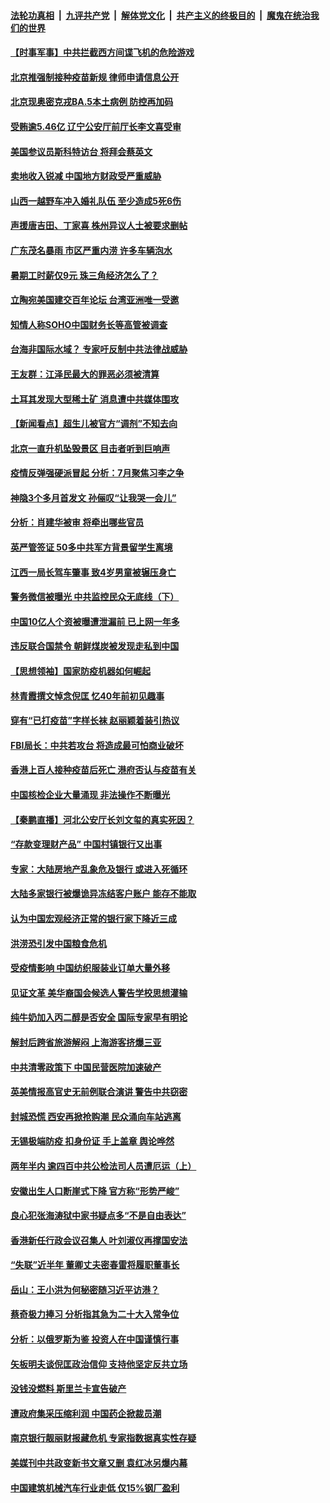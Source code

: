 ####  [法轮功真相](../../../../basic/blob/master/README.md?t=07072131) &nbsp;|&nbsp; [九评共产党](../../../../9ping.md/blob/master/README.md?t=07072131) &nbsp;|&nbsp; [解体党文化](../../../../jtdwh.md/blob/master/README.md?t=07072131)  &nbsp;|&nbsp; [共产主义的终极目的](../../../../gczydzjmd.md/blob/master/README.md?t=07072131) &nbsp;|&nbsp; [魔鬼在统治我们的世界](../../../../mgztzwmdsj.md/blob/master/README.md?t=07072131) 

#### [【时事军事】中共拦截西方间谍飞机的危险游戏](../pages/nsc413/n13775408.md?t=07072131) 

#### [北京推强制接种疫苗新规 律师申请信息公开](../pages/nsc413/n13775519.md?t=07072131) 

#### [北京现奥密克戎BA.5本土病例 防控再加码](../pages/nsc413/n13775561.md?t=07072131) 

#### [受贿逾5.46亿 辽宁公安厅前厅长李文喜受审](../pages/nsc413/n13775577.md?t=07072131) 

#### [美国参议员斯科特访台 将拜会蔡英文](../pages/nsc413/n13775470.md?t=07072131) 

#### [卖地收入锐减 中国地方财政受严重威胁](../pages/nsc413/n13775526.md?t=07072131) 

#### [山西一越野车冲入婚礼队伍 至少造成5死6伤](../pages/nsc413/n13775536.md?t=07072131) 

#### [声援唐吉田、丁家喜 株州异议人士被要求删帖](../pages/nsc413/n13775534.md?t=07072131) 

#### [广东茂名暴雨 市区严重内涝 许多车辆泡水](../pages/nsc413/n13775473.md?t=07072131) 

#### [暑期工时薪仅9元 珠三角经济怎么了？](../pages/nsc413/n13775457.md?t=07072131) 

#### [立陶宛美国建交百年论坛 台湾亚洲唯一受邀](../pages/nsc413/n13775467.md?t=07072131) 

#### [知情人称SOHO中国财务长等高管被调查](../pages/nsc413/n13775350.md?t=07072131) 

#### [台海非国际水域？ 专家吁反制中共法律战威胁](../pages/nsc413/n13775401.md?t=07072131) 

#### [王友群：江泽民最大的罪恶必须被清算](../pages/nsc413/n13775167.md?t=07072131) 

#### [土耳其发现大型稀土矿 消息遭中共媒体围攻](../pages/nsc413/n13775425.md?t=07072131) 

#### [【新闻看点】超生儿被官方“调剂”不知去向](../pages/nsc413/n13775014.md?t=07072131) 

#### [北京一直升机坠毁景区 目击者听到巨响声](../pages/nsc413/n13775404.md?t=07072131) 

#### [疫情反弹强硬派冒起 分析：7月聚焦习李之争](../pages/nsc413/n13775277.md?t=07072131) 

#### [神隐3个多月首发文 孙俪叹“让我哭一会儿”](../pages/nsc413/n13775210.md?t=07072131) 

#### [分析：肖建华被审 将牵出哪些官员](../pages/nsc413/n13775079.md?t=07072131) 

#### [英严管签证 50多中共军方背景留学生离境](../pages/nsc413/n13775291.md?t=07072131) 


#### [江西一局长驾车肇事 致4岁男童被辗压身亡](../pages/nsc413/n13775326.md?t=07072131) 

#### [警务微信被曝光 中共监控民众无底线（下）](../pages/nsc413/n13774421.md?t=07072131) 

#### [中国10亿人个资被曝遭泄漏前 已上网一年多](../pages/nsc413/n13775230.md?t=07072131) 

#### [违反联合国禁令 朝鲜煤炭被发现走私到中国](../pages/nsc413/n13775248.md?t=07072131) 

#### [【思想领袖】国家防疫机器如何崛起](../pages/nsc413/n13761024.md?t=07072131) 

#### [林青霞撰文悼念倪匡 忆40年前初见趣事](../pages/nsc413/n13775176.md?t=07072131) 

#### [穿有“已打疫苗”字样长袜 赵丽颖着装引热议](../pages/nsc413/n13775080.md?t=07072131) 

#### [FBI局长：中共若攻台 将造成最可怕商业破坏](../pages/nsc413/n13775202.md?t=07072131) 

#### [香港上百人接种疫苗后死亡 港府否认与疫苗有关](../pages/nsc413/n13775208.md?t=07072131) 

#### [中国核检企业大量涌现 非法操作不断曝光](../pages/nsc413/n13775207.md?t=07072131) 

#### [【秦鹏直播】河北公安厅长刘文玺的真实死因？](../pages/nsc413/n13775180.md?t=07072131) 

#### [“存款变理财产品” 中国村镇银行又出事](../pages/nsc413/n13775146.md?t=07072131) 

#### [专家：大陆房地产乱象危及银行 或进入死循环](../pages/nsc413/n13774859.md?t=07072131) 

#### [大陆多家银行被爆诡异冻结客户账户 能存不能取](../pages/nsc413/n13774960.md?t=07072131) 

#### [认为中国宏观经济正常的银行家下降近三成](../pages/nsc413/n13775169.md?t=07072131) 

#### [洪涝恐引发中国粮食危机](../pages/nsc413/n13775159.md?t=07072131) 

#### [受疫情影响 中国纺织服装业订单大量外移](../pages/nsc413/n13775107.md?t=07072131) 

#### [见证文革 美华裔国会候选人警告学校思想灌输](../pages/nsc413/n13775021.md?t=07072131) 

#### [纯牛奶加入丙二醇是否安全 国际专家早有明论](../pages/nsc413/n13774980.md?t=07072131) 

#### [解封后跨省旅游解闷 上海游客挤爆三亚](../pages/nsc413/n13774985.md?t=07072131) 

#### [中共清零政策下 中国民营医院加速破产](../pages/nsc413/n13774881.md?t=07072131) 

#### [英美情报高官史无前例联合演讲 警告中共窃密](../pages/nsc413/n13775046.md?t=07072131) 

#### [封城恐慌 西安再掀抢购潮 民众涌向车站逃离](../pages/nsc413/n13775043.md?t=07072131) 

#### [无锡极端防疫 扣身份证 手上盖章 舆论哗然](../pages/nsc413/n13774913.md?t=07072131) 

#### [两年半内 逾四百中共公检法司人员遭厄运（上）](../pages/nsc413/n13767733.md?t=07072131) 

#### [安徽出生人口断崖式下降 官方称“形势严峻”](../pages/nsc413/n13775042.md?t=07072131) 

#### [良心犯张海涛狱中家书疑点多“不是自由表达”](../pages/nsc413/n13775029.md?t=07072131) 

#### [香港新任行政会议召集人 叶刘淑仪再撑国安法](../pages/nsc413/n13774965.md?t=07072131) 

#### [“失联”近半年 董卿丈夫密春雷将履职董事长](../pages/nsc413/n13775013.md?t=07072131) 

#### [岳山：王小洪为何秘密随习近平访港？](../pages/nsc413/n13774491.md?t=07072131) 

#### [蔡奇极力捧习 分析指其急为二十大入常争位](../pages/nsc413/n13775009.md?t=07072131) 

#### [分析：以俄罗斯为鉴 投资人在中国谨慎行事](../pages/nsc413/n13774847.md?t=07072131) 

#### [矢板明夫谈倪匡政治信仰 支持他坚定反共立场](../pages/nsc413/n13774886.md?t=07072131) 

#### [没钱没燃料 斯里兰卡宣告破产](../pages/nsc413/n13774927.md?t=07072131) 

#### [遭政府集采压缩利润 中国药企掀裁员潮](../pages/nsc413/n13774969.md?t=07072131) 

#### [南京银行靓丽财报藏危机 专家指数据真实性存疑](../pages/nsc413/n13774943.md?t=07072131) 

#### [美媒刊中共政变新书文章又删 袁红冰另爆内幕](../pages/nsc413/n13774840.md?t=07072131) 

#### [中国建筑机械汽车行业走低 仅15%钢厂盈利](../pages/nsc413/n13774515.md?t=07072131) 

